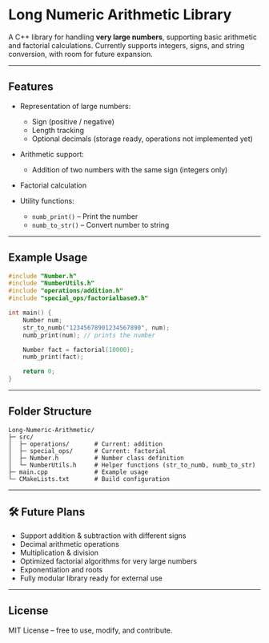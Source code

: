 #  Long Numeric Arithmetic Library

A C++ library for handling **very large numbers**, supporting basic arithmetic and factorial calculations.
Currently supports integers, signs, and string conversion, with room for future expansion.

---

##  Features

* Representation of large numbers:

  * Sign (positive / negative)
  * Length tracking
  * Optional decimals (storage ready, operations not implemented yet)
* Arithmetic support:

  * Addition of two numbers with the same sign (integers only)
* Factorial calculation
* Utility functions:

  * `numb_print()` – Print the number
  * `numb_to_str()` – Convert number to string

---

##  Example Usage

```cpp
#include "Number.h"
#include "NumberUtils.h"
#include "operations/addition.h"
#include "special_ops/factorialbase9.h"

int main() {
    Number num;
    str_to_numb("12345678901234567890", num);
    numb_print(num); // prints the number

    Number fact = factorial(10000);
    numb_print(fact);

    return 0;
}
```

---

##  Folder Structure

```
Long-Numeric-Arithmetic/
├─ src/
│  ├─ operations/       # Current: addition
│  ├─ special_ops/      # Current: factorial
│  ├─ Number.h          # Number class definition
│  └─ NumberUtils.h     # Helper functions (str_to_numb, numb_to_str)
├─ main.cpp             # Example usage
└─ CMakeLists.txt       # Build configuration
```

---

## 🛠 Future Plans

* Support addition & subtraction with different signs
* Decimal arithmetic operations
* Multiplication & division
* Optimized factorial algorithms for very large numbers
* Exponentiation and roots
* Fully modular library ready for external use

---

##  License

MIT License – free to use, modify, and contribute.


